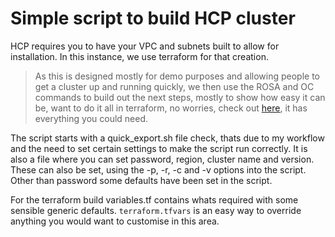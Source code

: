 # Simple script to build HCP cluster

HCP requires you to have your VPC and subnets built to allow for installation. In this instance, we use terraform for that creation.

> As this is designed mostly for demo purposes and allowing people to get a cluster up and running quickly, we then use the ROSA and OC commands to build out the next steps, mostly to show how easy it can be, want to do it all in terraform, no worries, check out [here](https://docs.redhat.com/en/documentation/red_hat_openshift_service_on_aws/4/html/install_rosa_with_hcp_clusters/creating-a-rosa-cluster-using-terraform#sd-terraform-cluster-destroy_rosa-hcp-creating-a-cluster-quickly-terraform), it has everything you could need.

The script starts with a quick_export.sh file check, thats due to my workflow and the need to set certain settings to make the script run correctly. It is also a file where you can set password, region, cluster name and version. These can also be set, using the -p, -r, -c and -v options into the script. Other than password some defaults have been set in the script.

For the terraform build variables.tf contains whats required with some sensible generic defaults. ```terraform.tfvars``` is an easy way to override anything you would want to customise in this area.
